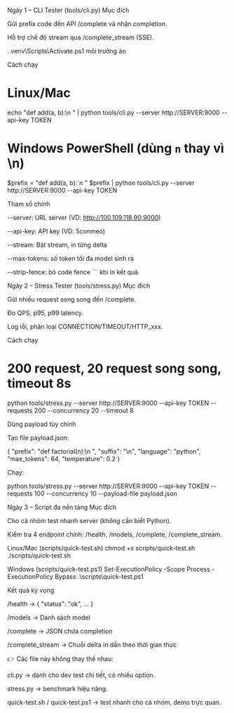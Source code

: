 Ngày 1 – CLI Tester (tools/cli.py)
Mục đích

Gửi prefix code đến API /complete và nhận completion.

Hỗ trợ chế độ stream qua /complete_stream (SSE).

.\.venv\Scripts\Activate.ps1
môi trường ảo

Cách chạy

# Linux/Mac

echo "def add(a, b):\n " | python tools/cli.py --server http://SERVER:9000 --api-key TOKEN

# Windows PowerShell (dùng `n` thay vì \n)

$prefix = "def add(a, b):`n    "
$prefix | python tools/cli.py --server http://SERVER:9000 --api-key TOKEN

Tham số chính

--server: URL server (VD: http://100.109.118.90:9000)

--api-key: API key (VD: 5conmeo)

--stream: Bật stream, in từng delta

--max-tokens: số token tối đa model sinh ra

--strip-fence: bỏ code fence ``` khi in kết quả

Ngày 2 – Stress Tester (tools/stress.py)
Mục đích

Gửi nhiều request song song đến /complete.

Đo QPS, p95, p99 latency.

Log lỗi, phân loại CONNECTION/TIMEOUT/HTTP_xxx.

Cách chạy

# 200 request, 20 request song song, timeout 8s

python tools/stress.py --server http://SERVER:9000 --api-key TOKEN --requests 200 --concurrency 20 --timeout 8

Dùng payload tùy chỉnh

Tạo file payload.json:

{
"prefix": "def factorial(n):\n ",
"suffix": "\n",
"language": "python",
"max_tokens": 64,
"temperature": 0.2
}

Chạy:

python tools/stress.py --server http://SERVER:9000 --api-key TOKEN --requests 100 --concurrency 10 --payload-file payload.json

Ngày 3 – Script đa nền tảng
Mục đích

Cho cả nhóm test nhanh server (không cần biết Python).

Kiểm tra 4 endpoint chính: /health, /models, /complete, /complete_stream.

Linux/Mac (scripts/quick-test.sh)
chmod +x scripts/quick-test.sh
./scripts/quick-test.sh

Windows (scripts/quick-test.ps1)
Set-ExecutionPolicy -Scope Process -ExecutionPolicy Bypass
.\scripts\quick-test.ps1

Kết quả kỳ vọng

/health → { "status": "ok", ... }

/models → Danh sách model

/complete → JSON chứa completion

/complete_stream → Chuỗi delta in dần theo thời gian thực

👉 Các file này không thay thế nhau:

cli.py → dành cho dev test chi tiết, có nhiều option.

stress.py → benchmark hiệu năng.

quick-test.sh / quick-test.ps1 → test nhanh cho cả nhóm, demo trực quan.
